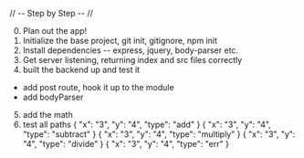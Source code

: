// -- Step by Step -- //

0. Plan out the app!
1. Initialize the base project, git init, gitignore, npm init
2. Install dependencies -- express, jquery, body-parser etc.
3. Get server listening, returning index and src files correctly
4. built the backend up and test it
  - add post route, hook it up to the module
  - add bodyParser
5. add the math
6. test all paths
{ "x": "3", "y": "4", "type": "add" }
{ "x": "3", "y": "4", "type": "subtract" }
{ "x": "3", "y": "4", "type": "multiply" }
{ "x": "3", "y": "4", "type": "divide" }
{ "x": "3", "y": "4", "type": "err" }

